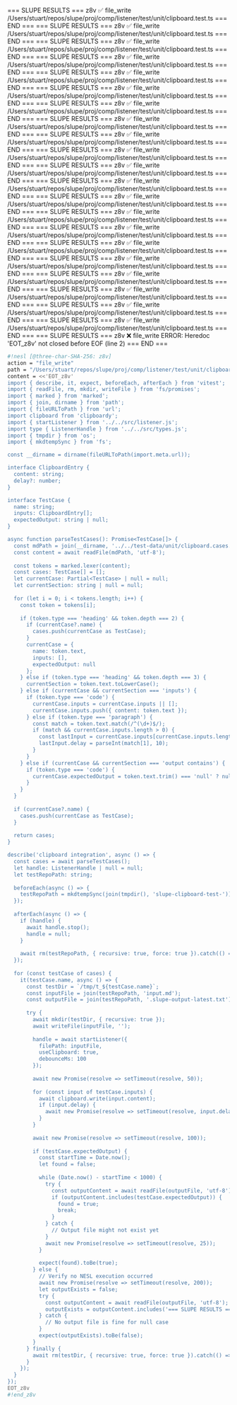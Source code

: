 === SLUPE RESULTS ===
z8v ✅ file_write /Users/stuart/repos/slupe/proj/comp/listener/test/unit/clipboard.test.ts
=== END ===
=== SLUPE RESULTS ===
z8v ✅ file_write /Users/stuart/repos/slupe/proj/comp/listener/test/unit/clipboard.test.ts
=== END ===
=== SLUPE RESULTS ===
z8v ✅ file_write /Users/stuart/repos/slupe/proj/comp/listener/test/unit/clipboard.test.ts
=== END ===
=== SLUPE RESULTS ===
z8v ✅ file_write /Users/stuart/repos/slupe/proj/comp/listener/test/unit/clipboard.test.ts
=== END ===
=== SLUPE RESULTS ===
z8v ✅ file_write /Users/stuart/repos/slupe/proj/comp/listener/test/unit/clipboard.test.ts
=== END ===
=== SLUPE RESULTS ===
z8v ✅ file_write /Users/stuart/repos/slupe/proj/comp/listener/test/unit/clipboard.test.ts
=== END ===
=== SLUPE RESULTS ===
z8v ✅ file_write /Users/stuart/repos/slupe/proj/comp/listener/test/unit/clipboard.test.ts
=== END ===
=== SLUPE RESULTS ===
z8v ✅ file_write /Users/stuart/repos/slupe/proj/comp/listener/test/unit/clipboard.test.ts
=== END ===
=== SLUPE RESULTS ===
z8v ✅ file_write /Users/stuart/repos/slupe/proj/comp/listener/test/unit/clipboard.test.ts
=== END ===
=== SLUPE RESULTS ===
z8v ✅ file_write /Users/stuart/repos/slupe/proj/comp/listener/test/unit/clipboard.test.ts
=== END ===
=== SLUPE RESULTS ===
z8v ✅ file_write /Users/stuart/repos/slupe/proj/comp/listener/test/unit/clipboard.test.ts
=== END ===
=== SLUPE RESULTS ===
z8v ✅ file_write /Users/stuart/repos/slupe/proj/comp/listener/test/unit/clipboard.test.ts
=== END ===
=== SLUPE RESULTS ===
z8v ✅ file_write /Users/stuart/repos/slupe/proj/comp/listener/test/unit/clipboard.test.ts
=== END ===
=== SLUPE RESULTS ===
z8v ✅ file_write /Users/stuart/repos/slupe/proj/comp/listener/test/unit/clipboard.test.ts
=== END ===
=== SLUPE RESULTS ===
z8v ✅ file_write /Users/stuart/repos/slupe/proj/comp/listener/test/unit/clipboard.test.ts
=== END ===
=== SLUPE RESULTS ===
z8v ✅ file_write /Users/stuart/repos/slupe/proj/comp/listener/test/unit/clipboard.test.ts
=== END ===
=== SLUPE RESULTS ===
z8v ✅ file_write /Users/stuart/repos/slupe/proj/comp/listener/test/unit/clipboard.test.ts
=== END ===
=== SLUPE RESULTS ===
z8v ✅ file_write /Users/stuart/repos/slupe/proj/comp/listener/test/unit/clipboard.test.ts
=== END ===
=== SLUPE RESULTS ===
z8v ✅ file_write /Users/stuart/repos/slupe/proj/comp/listener/test/unit/clipboard.test.ts
=== END ===
=== SLUPE RESULTS ===
z8v ✅ file_write /Users/stuart/repos/slupe/proj/comp/listener/test/unit/clipboard.test.ts
=== END ===
=== SLUPE RESULTS ===
z8v ✅ file_write /Users/stuart/repos/slupe/proj/comp/listener/test/unit/clipboard.test.ts
=== END ===
=== SLUPE RESULTS ===
z8v ❌ file_write ERROR: Heredoc 'EOT_z8v' not closed before EOF (line 2)
=== END ===
```sh nesl
#!nesl [@three-char-SHA-256: z8v]
action = "file_write"
path = "/Users/stuart/repos/slupe/proj/comp/listener/test/unit/clipboard.test.ts"
content = <<'EOT_z8v'
import { describe, it, expect, beforeEach, afterEach } from 'vitest';
import { readFile, rm, mkdir, writeFile } from 'fs/promises';
import { marked } from 'marked';
import { join, dirname } from 'path';
import { fileURLToPath } from 'url';
import clipboard from 'clipboardy';
import { startListener } from '../../src/listener.js';
import type { ListenerHandle } from '../../src/types.js';
import { tmpdir } from 'os';
import { mkdtempSync } from 'fs';

const __dirname = dirname(fileURLToPath(import.meta.url));

interface ClipboardEntry {
  content: string;
  delay?: number;
}

interface TestCase {
  name: string;
  inputs: ClipboardEntry[];
  expectedOutput: string | null;
}

async function parseTestCases(): Promise<TestCase[]> {
  const mdPath = join(__dirname, '../../test-data/unit/clipboard.cases.md');
  const content = await readFile(mdPath, 'utf-8');
  
  const tokens = marked.lexer(content);
  const cases: TestCase[] = [];
  let currentCase: Partial<TestCase> | null = null;
  let currentSection: string | null = null;
  
  for (let i = 0; i < tokens.length; i++) {
    const token = tokens[i];
    
    if (token.type === 'heading' && token.depth === 2) {
      if (currentCase?.name) {
        cases.push(currentCase as TestCase);
      }
      currentCase = { 
        name: token.text,
        inputs: [],
        expectedOutput: null
      };
    } else if (token.type === 'heading' && token.depth === 3) {
      currentSection = token.text.toLowerCase();
    } else if (currentCase && currentSection === 'inputs') {
      if (token.type === 'code') {
        currentCase.inputs = currentCase.inputs || [];
        currentCase.inputs.push({ content: token.text });
      } else if (token.type === 'paragraph') {
        const match = token.text.match(/^(\d+)$/);
        if (match && currentCase.inputs.length > 0) {
          const lastInput = currentCase.inputs[currentCase.inputs.length - 1];
          lastInput.delay = parseInt(match[1], 10);
        }
      }
    } else if (currentCase && currentSection === 'output contains') {
      if (token.type === 'code') {
        currentCase.expectedOutput = token.text.trim() === 'null' ? null : token.text.trim();
      }
    }
  }
  
  if (currentCase?.name) {
    cases.push(currentCase as TestCase);
  }
  
  return cases;
}

describe('clipboard integration', async () => {
  const cases = await parseTestCases();
  let handle: ListenerHandle | null = null;
  let testRepoPath: string;
  
  beforeEach(async () => {
    testRepoPath = mkdtempSync(join(tmpdir(), 'slupe-clipboard-test-'));
  });
  
  afterEach(async () => {
    if (handle) {
      await handle.stop();
      handle = null;
    }
    
    await rm(testRepoPath, { recursive: true, force: true }).catch(() => {});
  });
  
  for (const testCase of cases) {
    it(testCase.name, async () => {
      const testDir = `/tmp/t_${testCase.name}`;
      const inputFile = join(testRepoPath, 'input.md');
      const outputFile = join(testRepoPath, '.slupe-output-latest.txt');
      
      try {
        await mkdir(testDir, { recursive: true });
        await writeFile(inputFile, '');
        
        handle = await startListener({
          filePath: inputFile,
          useClipboard: true,
          debounceMs: 100
        });
        
        await new Promise(resolve => setTimeout(resolve, 50));
        
        for (const input of testCase.inputs) {
          await clipboard.write(input.content);
          if (input.delay) {
            await new Promise(resolve => setTimeout(resolve, input.delay));
          }
        }
        
        await new Promise(resolve => setTimeout(resolve, 100));
        
        if (testCase.expectedOutput) {
          const startTime = Date.now();
          let found = false;
          
          while (Date.now() - startTime < 1000) {
            try {
              const outputContent = await readFile(outputFile, 'utf-8');
              if (outputContent.includes(testCase.expectedOutput)) {
                found = true;
                break;
              }
            } catch {
              // Output file might not exist yet
            }
            await new Promise(resolve => setTimeout(resolve, 25));
          }
          
          expect(found).toBe(true);
        } else {
          // Verify no NESL execution occurred
          await new Promise(resolve => setTimeout(resolve, 200));
          let outputExists = false;
          try {
            const outputContent = await readFile(outputFile, 'utf-8');
            outputExists = outputContent.includes('=== SLUPE RESULTS ===');
          } catch {
            // No output file is fine for null case
          }
          expect(outputExists).toBe(false);
        }
      } finally {
        await rm(testDir, { recursive: true, force: true }).catch(() => {});
      }
    });
  }
});
EOT_z8v
#!end_z8v
```